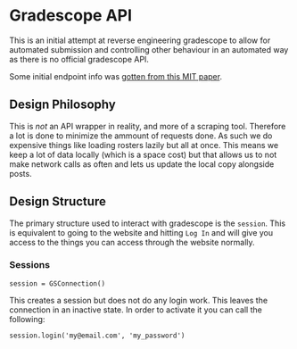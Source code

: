 # Gradescope API
This is an initial attempt at reverse engineering gradescope to allow for automated submission and controlling other
behaviour in an automated way as there is no official gradescope API.

Some initial endpoint info was [gotten from this MIT paper](https://courses.csail.mit.edu/6.857/2016/files/20.pdf).

## Design Philosophy
This is _not_ an API wrapper in reality, and more of a scraping tool. Therefore a lot is done to minimize the 
ammount of requests done. As such we do expensive things like loading rosters lazily but all at once. This means
we keep a lot of data locally (which is a space cost) but that allows us to not make network calls as often and lets
us update the local copy alongside posts.

## Design Structure
The primary structure used to interact with gradescope is the `session`. This is equivalent to going to the website
and hitting `Log In` and will give you access to the things you can access through the website normally.

### Sessions
```
session = GSConnection()
```
This creates a session but does not do any login work. This leaves the connection in an inactive state. In order
to activate it you can call the following:
```
session.login('my@email.com', 'my_password')
```

